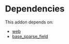 # Dependencies

This addon depends on:

- [web](https://github.com/bringout/oca-ocb-core)
- [base_sparse_field](https://github.com/bringout/oca-ocb-core)
